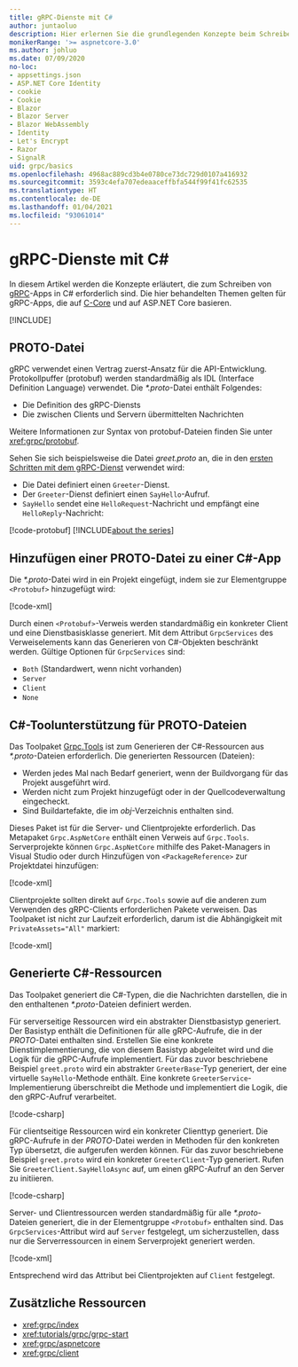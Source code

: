 ```yaml
---
title: gRPC-Dienste mit C#
author: juntaoluo
description: Hier erlernen Sie die grundlegenden Konzepte beim Schreiben von gRPC-Diensten mit C#.
monikerRange: '>= aspnetcore-3.0'
ms.author: johluo
ms.date: 07/09/2020
no-loc:
- appsettings.json
- ASP.NET Core Identity
- cookie
- Cookie
- Blazor
- Blazor Server
- Blazor WebAssembly
- Identity
- Let's Encrypt
- Razor
- SignalR
uid: grpc/basics
ms.openlocfilehash: 4968ac889cd3b4e0780ce73dc729d0107a416932
ms.sourcegitcommit: 3593c4efa707edeaaceffbfa544f99f41fc62535
ms.translationtype: HT
ms.contentlocale: de-DE
ms.lasthandoff: 01/04/2021
ms.locfileid: "93061014"
---
```

# <a name="grpc-services-with-c"></a>gRPC-Dienste mit C\#

In diesem Artikel werden die Konzepte erläutert, die zum Schreiben von [gRPC](https://grpc.io/docs/guides/)-Apps in C# erforderlich sind. Die hier behandelten Themen gelten für gRPC-Apps, die auf [C-Core](https://grpc.io/blog/grpc-stacks) und auf ASP.NET Core basieren.

[!INCLUDE[](~/includes/gRPCazure.md)]

## <a name="proto-file"></a>PROTO-Datei

gRPC verwendet einen Vertrag zuerst-Ansatz für die API-Entwicklung. Protokollpuffer (protobuf) werden standardmäßig als IDL (Interface Definition Language) verwendet. Die *\*.proto*-Datei enthält Folgendes:

* Die Definition des gRPC-Diensts
* Die zwischen Clients und Servern übermittelten Nachrichten

Weitere Informationen zur Syntax von protobuf-Dateien finden Sie unter <xref:grpc/protobuf>.

Sehen Sie sich beispielsweise die Datei *greet.proto* an, die in den [ersten Schritten mit dem gRPC-Dienst](xref:tutorials/grpc/grpc-start) verwendet wird:

* Die Datei definiert einen `Greeter`-Dienst.
* Der `Greeter`-Dienst definiert einen `SayHello`-Aufruf.
* `SayHello` sendet eine `HelloRequest`-Nachricht und empfängt eine `HelloReply`-Nachricht:

[!code-protobuf[](~/tutorials/grpc/grpc-start/sample/GrpcGreeter/Protos/greet.proto)]
[!INCLUDE[about the series](~/includes/code-comments-loc.md)]

## <a name="add-a-proto-file-to-a-c-app"></a>Hinzufügen einer PROTO-Datei zu einer C\#-App

Die *\*.proto*-Datei wird in ein Projekt eingefügt, indem sie zur Elementgruppe `<Protobuf>` hinzugefügt wird:

[!code-xml[](~/tutorials/grpc/grpc-start/sample/GrpcGreeter/GrpcGreeter.csproj?highlight=2&range=7-9)]

Durch einen `<Protobuf>`-Verweis werden standardmäßig ein konkreter Client und eine Dienstbasisklasse generiert. Mit dem Attribut `GrpcServices` des Verweiselements kann das Generieren von C#-Objekten beschränkt werden. Gültige Optionen für `GrpcServices` sind:

* `Both` (Standardwert, wenn nicht vorhanden)
* `Server`
* `Client`
* `None`

## <a name="c-tooling-support-for-proto-files"></a>C#-Toolunterstützung für PROTO-Dateien

Das Toolpaket [Grpc.Tools](https://www.nuget.org/packages/Grpc.Tools/) ist zum Generieren der C#-Ressourcen aus *\*.proto*-Dateien erforderlich. Die generierten Ressourcen (Dateien):

* Werden jedes Mal nach Bedarf generiert, wenn der Buildvorgang für das Projekt ausgeführt wird.
* Werden nicht zum Projekt hinzugefügt oder in der Quellcodeverwaltung eingecheckt.
* Sind Buildartefakte, die im *obj*-Verzeichnis enthalten sind.

Dieses Paket ist für die Server- und Clientprojekte erforderlich. Das Metapaket `Grpc.AspNetCore` enthält einen Verweis auf `Grpc.Tools`. Serverprojekte können `Grpc.AspNetCore` mithilfe des Paket-Managers in Visual Studio oder durch Hinzufügen von `<PackageReference>` zur Projektdatei hinzufügen:

[!code-xml[](~/tutorials/grpc/grpc-start/sample/GrpcGreeter/GrpcGreeter.csproj?highlight=1&range=12)]

Clientprojekte sollten direkt auf `Grpc.Tools` sowie auf die anderen zum Verwenden des gRPC-Clients erforderlichen Pakete verweisen. Das Toolpaket ist nicht zur Laufzeit erforderlich, darum ist die Abhängigkeit mit `PrivateAssets="All"` markiert:

[!code-xml[](~/tutorials/grpc/grpc-start/sample/GrpcGreeterClient/GrpcGreeterClient.csproj?highlight=3&range=9-11)]

## <a name="generated-c-assets"></a>Generierte C#-Ressourcen

Das Toolpaket generiert die C#-Typen, die die Nachrichten darstellen, die in den enthaltenen *\*.proto*-Dateien definiert werden.

Für serverseitige Ressourcen wird ein abstrakter Dienstbasistyp generiert. Der Basistyp enthält die Definitionen für alle gRPC-Aufrufe, die in der *PROTO*-Datei enthalten sind. Erstellen Sie eine konkrete Dienstimplementierung, die von diesem Basistyp abgeleitet wird und die Logik für die gRPC-Aufrufe implementiert. Für das zuvor beschriebene Beispiel `greet.proto` wird ein abstrakter `GreeterBase`-Typ generiert, der eine virtuelle `SayHello`-Methode enthält. Eine konkrete `GreeterService`-Implementierung überschreibt die Methode und implementiert die Logik, die den gRPC-Aufruf verarbeitet.

[!code-csharp[](~/tutorials/grpc/grpc-start/sample/GrpcGreeter/Services/GreeterService.cs?name=snippet)]

Für clientseitige Ressourcen wird ein konkreter Clienttyp generiert. Die gRPC-Aufrufe in der *PROTO*-Datei werden in Methoden für den konkreten Typ übersetzt, die aufgerufen werden können. Für das zuvor beschriebene Beispiel `greet.proto` wird ein konkreter `GreeterClient`-Typ generiert. Rufen Sie `GreeterClient.SayHelloAsync` auf, um einen gRPC-Aufruf an den Server zu initiieren.

[!code-csharp[](~/tutorials/grpc/grpc-start/sample/GrpcGreeterClient/Program.cs?name=snippet)]

Server- und Clientressourcen werden standardmäßig für alle *\*.proto*-Dateien generiert, die in der Elementgruppe `<Protobuf>` enthalten sind. Das `GrpcServices`-Attribut wird auf `Server` festgelegt, um sicherzustellen, dass nur die Serverressourcen in einem Serverprojekt generiert werden.

[!code-xml[](~/tutorials/grpc/grpc-start/sample/GrpcGreeter/GrpcGreeter.csproj?highlight=2&range=7-9)]

Entsprechend wird das Attribut bei Clientprojekten auf `Client` festgelegt.

## <a name="additional-resources"></a>Zusätzliche Ressourcen

* <xref:grpc/index>
* <xref:tutorials/grpc/grpc-start>
* <xref:grpc/aspnetcore>
* <xref:grpc/client>
